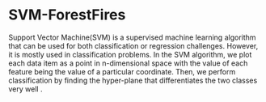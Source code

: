 # SVM-ForestFires

Support Vector Machine(SVM) is a supervised machine learning algorithm that can be used for both classification or regression challenges. However, it is mostly used in classification problems. In the SVM algorithm, we plot each data item as a point in n-dimensional space with the value of each feature being the value of a particular coordinate. Then, we perform classification by finding the hyper-plane that differentiates the two classes very well .
